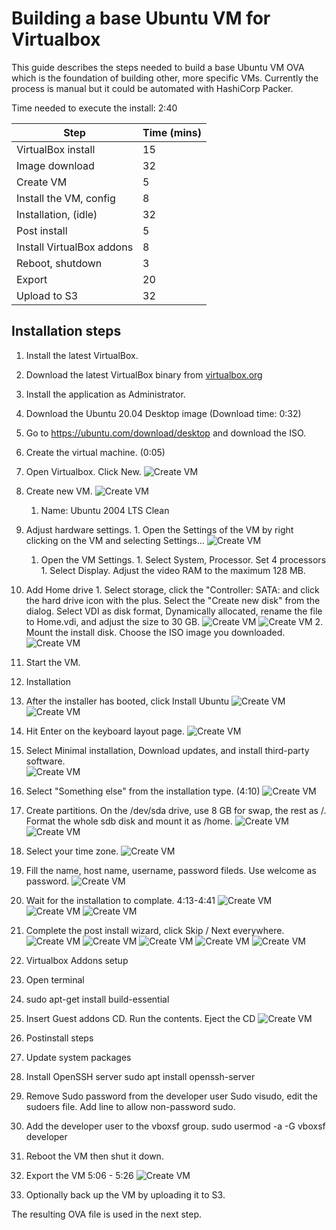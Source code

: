 # Building a base Ubuntu VM for Virtualbox

This guide describes the steps needed to build a base Ubuntu VM OVA
which is the foundation of building other, more specific
VMs. Currently the process is manual but it could be automated with
HashiCorp Packer.

Time needed to execute the install: 2:40

Step | Time (mins)
-----|------------
VirtualBox install | 15
Image download | 32
Create VM | 5
Install the VM, config | 8
Installation, (idle)| 32
Post install|5
Install VirtualBox addons|8
Reboot, shutdown|3
Export|20
Upload to S3|32

## Installation steps

1. Install the latest VirtualBox.
  1. Download the latest VirtualBox binary from
     [virtualbox.org](https://www.virtualbox.org/wiki/Downloads)
  1. Install the application as Administrator.
2. Download the Ubuntu 20.04 Desktop image  (Download time: 0:32)
  1. Go to https://ubuntu.com/download/desktop and download the ISO.
3. Create the virtual machine. (0:05)
  1. Open Virtualbox. Click New.
     ![Create VM](images/create_vm_01.jpg)
  2. Create new VM.
     ![Create VM](images/create_vm_02.jpg)
     1. Name: Ubuntu 2004 LTS Clean
  3. Adjust hardware settings.
    1. Open the Settings of the VM by right clicking on the VM and
       selecting Settings…
      ![Create VM](images/create_vm_03.jpg)
     1. Open the VM Settings.
    1. Select System, Processor. Set 4 processors
    1. Select Display. Adjust the video RAM to the maximum 128 MB.
  4. Add Home drive
    1. Select storage, click the "Controller: SATA: and click the hard 
       drive icon with the plus. Select the "Create new disk" from the
       dialog. Select VDI as disk format, Dynamically allocated, rename
       the file to Home.vdi, and adjust the size to 30 GB.
       ![Create VM](images/create_vm_04.jpg) 
      ![Create VM](images/create_vm_05.jpg)
     2. Mount the install disk. Choose the ISO image you downloaded.
      ![Create VM](images/create_vm_06.jpg)
   5. Start the VM.
4. Installation 
  1. After the installer has booted, click Install Ubuntu
     ![Create VM](images/install_01.jpg) 
     ![Create VM](images/install_02.jpg) 
  2. Hit Enter on the keyboard layout page.
     ![Create VM](images/install_03.jpg) 
  3. Select Minimal installation, Download updates, and install 
     third-party software.	
     ![Create VM](images/install_04.jpg) 
  4. Select "Something else" from the installation type. (4:10)
     ![Create VM](images/install_05.jpg) 
  5. Create partitions. On the  /dev/sda drive, use 8 GB for swap, 
     the rest as /. Format the whole sdb disk and mount it as /home.
     ![Create VM](images/install_06.jpg) 
     ![Create VM](images/install_07.jpg) 
  6. Select your time zone.
     ![Create VM](images/install_08.jpg) 
  7. Fill the name, host name, username, password fileds. Use welcome 
     as password.
     ![Create VM](images/install_09.jpg) 
  8. Wait for the installation to complate. 4:13-4:41
     ![Create VM](images/install_10.jpg) 
     ![Create VM](images/install_11.jpg) 
     ![Create VM](images/install_12.jpg) 

  9. Complete the post install wizard, click Skip / Next everywhere.
     ![Create VM](images/postinstall_01.jpg) 
     ![Create VM](images/postinstall_02.jpg) 
     ![Create VM](images/postinstall_03.jpg) 
     ![Create VM](images/postinstall_04.jpg) 
     ![Create VM](images/postinstall_05.jpg) 

5. Virtualbox Addons setup
  1. Open terminal 
  2. sudo apt-get install build-essential
  3. Insert Guest addons CD. Run the contents. Eject the CD
     ![Create VM](images/vboxaddons.jpg) 

6. Postinstall steps
  1. Update system packages

  2. Install OpenSSH server
     sudo apt install openssh-server

  3. Remove Sudo password from the developer user
     Sudo visudo, edit the sudoers file. Add line to allow non-password sudo.

  4. Add the developer user to the vboxsf group.
     sudo usermod -a -G vboxsf developer

7. Reboot the VM then shut it down.
8. Export the VM 5:06 - 5:26
     ![Create VM](images/export1.jpg) 

9. Optionally back up the VM by uploading it to S3.

The resulting OVA file is used in the next step.